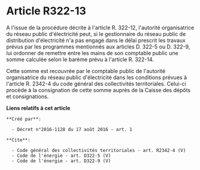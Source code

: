 # Article R322-13

A l'issue de la procédure décrite à l'article R. 322-12, l'autorité organisatrice du réseau public d'électricité peut, si le
gestionnaire du réseau public de distribution d'électricité n'a pas engagé dans le délai prescrit les travaux prévus par les
programmes mentionnés aux articles D. 322-5 ou D. 322-9, lui ordonner de remettre entre les mains de son comptable public une
somme calculée selon le barème prévu à l'article R. 322-14. 

Cette somme est recouvrée par le comptable public de l'autorité organisatrice du réseau public d'électricité dans les
conditions prévues à l'article R. 2342-4 du code général des collectivités territoriales. Celui-ci procède à la consignation
de cette somme auprès de la Caisse des dépôts et consignations.

**Liens relatifs à cet article**

	**Créé par**:

	  - Décret n°2016-1128 du 17 août 2016 - art. 1

	**Cite**:

	  - Code général des collectivités territoriales - art. R2342-4 (V)
	  - Code de l'énergie - art. D322-5 (V)
	  - Code de l'énergie - art. D322-9 (V)
